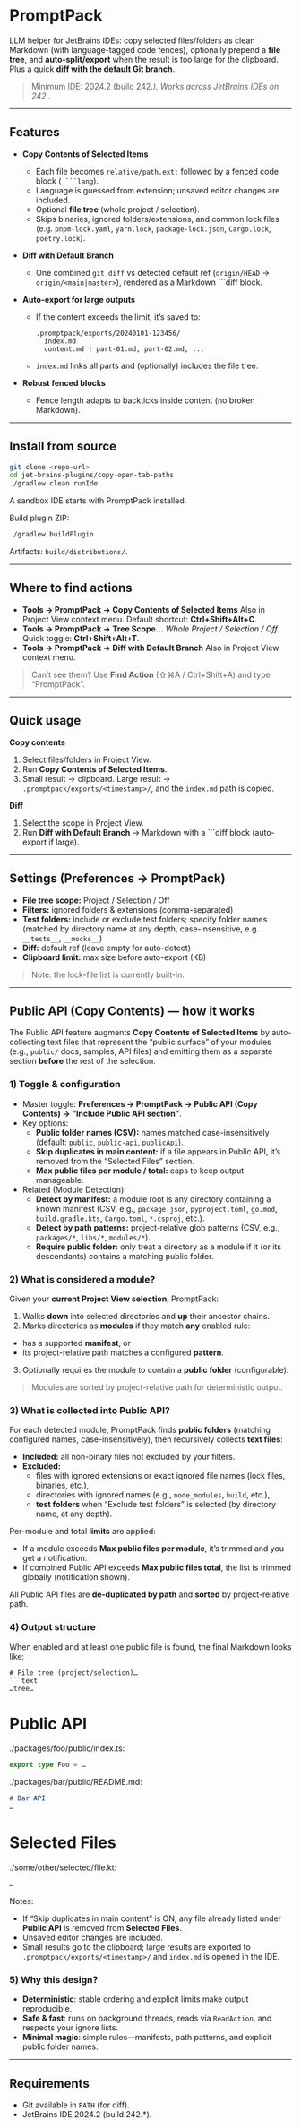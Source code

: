 # PromptPack

LLM helper for JetBrains IDEs: copy selected files/folders as clean Markdown (with language-tagged code fences), optionally prepend a **file tree**, and **auto-split/export** when the result is too large for the clipboard. Plus a quick **diff with the default Git branch**.

> Minimum IDE: 2024.2 (build 242.*). Works across JetBrains IDEs on 242.*.

---

## Features

* **Copy Contents of Selected Items**

  * Each file becomes `relative/path.ext:` followed by a fenced code block (` ```lang`).
  * Language is guessed from extension; unsaved editor changes are included.
  * Optional **file tree** (whole project / selection).
  * Skips binaries, ignored folders/extensions, and common lock files (e.g. `pnpm-lock.yaml`, `yarn.lock`, `package-lock.json`, `Cargo.lock`, `poetry.lock`).

* **Diff with Default Branch**

  * One combined `git diff` vs detected default ref (`origin/HEAD` → `origin/<main|master>`), rendered as a Markdown \`\`\`diff block.

* **Auto-export for large outputs**

  * If the content exceeds the limit, it’s saved to:

    ```
    .promptpack/exports/20240101-123456/
      index.md
      content.md | part-01.md, part-02.md, ...
    ```
  * `index.md` links all parts and (optionally) includes the file tree.

* **Robust fenced blocks**

  * Fence length adapts to backticks inside content (no broken Markdown).

---

## Install from source

```bash
git clone <repo-url>
cd jet-brains-plugins/copy-open-tab-paths
./gradlew clean runIde
```

A sandbox IDE starts with PromptPack installed.

Build plugin ZIP:

```bash
./gradlew buildPlugin
```

Artifacts: `build/distributions/`.

---

## Where to find actions

* **Tools → PromptPack → Copy Contents of Selected Items**
  Also in Project View context menu. Default shortcut: **Ctrl+Shift+Alt+C**.
* **Tools → PromptPack → Tree Scope…**
  *Whole Project / Selection / Off*. Quick toggle: **Ctrl+Shift+Alt+T**.
* **Tools → PromptPack → Diff with Default Branch**
  Also in Project View context menu.

> Can’t see them? Use **Find Action** (⇧⌘A / Ctrl+Shift+A) and type “PromptPack”.

---

## Quick usage

**Copy contents**

1. Select files/folders in Project View.
2. Run **Copy Contents of Selected Items**.
3. Small result → clipboard. Large result → `.promptpack/exports/<timestamp>/`, and the `index.md` path is copied.

**Diff**

1. Select the scope in Project View.
2. Run **Diff with Default Branch** → Markdown with a \`\`\`diff block (auto-export if large).

---

## Settings (Preferences → PromptPack)

* **File tree scope:** Project / Selection / Off
* **Filters:** ignored folders & extensions (comma-separated)
* **Test folders:** include or exclude test folders; specify folder names (matched by directory name at any depth, case-insensitive, e.g. `__tests__`, `__mocks__`)
* **Diff:** default ref (leave empty for auto-detect)
* **Clipboard limit:** max size before auto-export (KB)

> Note: the lock-file list is currently built-in.

---

## Public API (Copy Contents) — how it works

The Public API feature augments **Copy Contents of Selected Items** by auto-collecting text files that represent the “public surface” of your modules (e.g., `public/` docs, samples, API files) and emitting them as a separate section **before** the rest of the selection.

### 1) Toggle & configuration

* Master toggle: **Preferences → PromptPack → Public API (Copy Contents) → “Include Public API section”**.
* Key options:
  * **Public folder names (CSV):** names matched case-insensitively (default: `public`, `public-api`, `publicApi`).
  * **Skip duplicates in main content:** if a file appears in Public API, it’s removed from the “Selected Files” section.
  * **Max public files per module / total:** caps to keep output manageable.
* Related (Module Detection):
  * **Detect by manifest:** a module root is any directory containing a known manifest (CSV, e.g., `package.json`, `pyproject.toml`, `go.mod`, `build.gradle.kts`, `Cargo.toml`, `*.csproj`, etc.).
  * **Detect by path patterns:** project-relative glob patterns (CSV, e.g., `packages/*`, `libs/*`, `modules/*`).
  * **Require public folder:** only treat a directory as a module if it (or its descendants) contains a matching public folder.

### 2) What is considered a module?

Given your **current Project View selection**, PromptPack:
1. Walks **down** into selected directories and **up** their ancestor chains.
2. Marks directories as **modules** if they match **any** enabled rule:
  * has a supported **manifest**, or
  * its project-relative path matches a configured **pattern**.
3. Optionally requires the module to contain a **public folder** (configurable).

> Modules are sorted by project-relative path for deterministic output.

### 3) What is collected into Public API?

For each detected module, PromptPack finds **public folders** (matching configured names, case-insensitively), then recursively collects **text files**:
* **Included:** all non-binary files not excluded by your filters.
* **Excluded:**
  * files with ignored extensions or exact ignored file names (lock files, binaries, etc.),
  * directories with ignored names (e.g., `node_modules`, `build`, etc.),
  * **test folders** when “Exclude test folders” is selected (by directory name, at any depth).

Per-module and total **limits** are applied:
* If a module exceeds **Max public files per module**, it’s trimmed and you get a notification.
* If combined Public API exceeds **Max public files total**, the list is trimmed globally (notification shown).

All Public API files are **de-duplicated by path** and **sorted** by project-relative path.

### 4) Output structure

When enabled and at least one public file is found, the final Markdown looks like:

```
# File tree (project/selection)…
```text
…tree…
```

# Public API
./packages/foo/public/index.ts:
```ts
export type Foo = …
```

./packages/bar/public/README.md:
```markdown
# Bar API
…
```

# Selected Files
./some/other/selected/file.kt:
```kotlin
…
```

Notes:
* If “Skip duplicates in main content” is ON, any file already listed under **Public API** is removed from **Selected Files**.
* Unsaved editor changes are included.
* Small results go to the clipboard; large results are exported to `.promptpack/exports/<timestamp>/` and `index.md` is opened in the IDE.

### 5) Why this design?

* **Deterministic**: stable ordering and explicit limits make output reproducible.
* **Safe & fast**: runs on background threads, reads via `ReadAction`, and respects your ignore lists.
* **Minimal magic**: simple rules—manifests, path patterns, and explicit public folder names.

---

## Requirements

* Git available in `PATH` (for diff).
* JetBrains IDE 2024.2 (build 242.\*).

